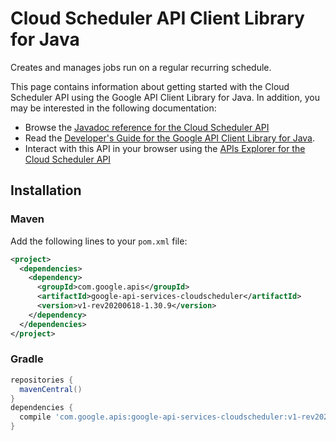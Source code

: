 # Cloud Scheduler API Client Library for Java

Creates and manages jobs run on a regular recurring schedule.

This page contains information about getting started with the Cloud Scheduler API
using the Google API Client Library for Java. In addition, you may be interested
in the following documentation:

* Browse the [Javadoc reference for the Cloud Scheduler API][javadoc]
* Read the [Developer's Guide for the Google API Client Library for Java][google-api-client].
* Interact with this API in your browser using the [APIs Explorer for the Cloud Scheduler API][api-explorer]

## Installation

### Maven

Add the following lines to your `pom.xml` file:

```xml
<project>
  <dependencies>
    <dependency>
      <groupId>com.google.apis</groupId>
      <artifactId>google-api-services-cloudscheduler</artifactId>
      <version>v1-rev20200618-1.30.9</version>
    </dependency>
  </dependencies>
</project>
```

### Gradle

```gradle
repositories {
  mavenCentral()
}
dependencies {
  compile 'com.google.apis:google-api-services-cloudscheduler:v1-rev20200618-1.30.9'
}
```

[javadoc]: https://googleapis.dev/java/google-api-services-cloudscheduler/latest/index.html
[google-api-client]: https://github.com/googleapis/google-api-java-client/
[api-explorer]: https://developers.google.com/apis-explorer/#p/cloudscheduler/v1/
